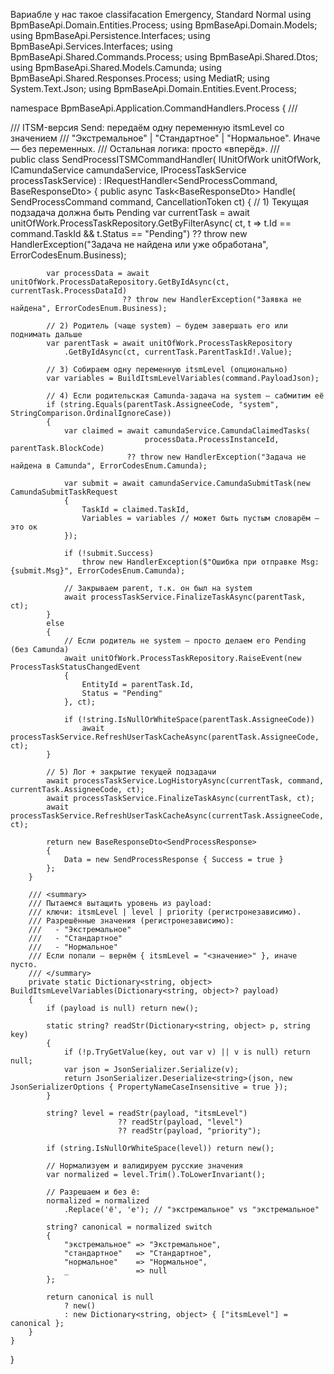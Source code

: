 Вариабле у нас такое classifacation Emergency, Standard Normal  using BpmBaseApi.Domain.Entities.Process;
using BpmBaseApi.Domain.Models;
using BpmBaseApi.Persistence.Interfaces;
using BpmBaseApi.Services.Interfaces;
using BpmBaseApi.Shared.Commands.Process;
using BpmBaseApi.Shared.Dtos;
using BpmBaseApi.Shared.Models.Camunda;
using BpmBaseApi.Shared.Responses.Process;
using MediatR;
using System.Text.Json;
using BpmBaseApi.Domain.Entities.Event.Process;

namespace BpmBaseApi.Application.CommandHandlers.Process
{
    /// <summary>
    /// ITSM-версия Send: передаём одну переменную itsmLevel со значением
    /// "Экстремальное" | "Стандартное" | "Нормальное". Иначе — без переменных.
    /// Остальная логика: просто «вперёд».
    /// </summary>
    public class SendProcessITSMCommandHandler(
        IUnitOfWork unitOfWork,
        ICamundaService camundaService,
        IProcessTaskService processTaskService)
        : IRequestHandler<SendProcessCommand, BaseResponseDto<SendProcessResponse>>
    {
        public async Task<BaseResponseDto<SendProcessResponse>> Handle(
            SendProcessCommand command,
            CancellationToken ct)
        {
            // 1) Текущая подзадача должна быть Pending
            var currentTask = await unitOfWork.ProcessTaskRepository.GetByFilterAsync(
                                  ct, t => t.Id == command.TaskId && t.Status == "Pending")
                              ?? throw new HandlerException("Задача не найдена или уже обработана", ErrorCodesEnum.Business);

            var processData = await unitOfWork.ProcessDataRepository.GetByIdAsync(ct, currentTask.ProcessDataId)
                             ?? throw new HandlerException("Заявка не найдена", ErrorCodesEnum.Business);

            // 2) Родитель (чаще system) — будем завершать его или поднимать дальше
            var parentTask = await unitOfWork.ProcessTaskRepository
                .GetByIdAsync(ct, currentTask.ParentTaskId!.Value);

            // 3) Собираем одну переменную itsmLevel (опционально)
            var variables = BuildItsmLevelVariables(command.PayloadJson);

            // 4) Если родительская Camunda-задача на system — сабмитим её
            if (string.Equals(parentTask.AssigneeCode, "system", StringComparison.OrdinalIgnoreCase))
            {
                var claimed = await camundaService.CamundaClaimedTasks(
                                  processData.ProcessInstanceId, parentTask.BlockCode)
                              ?? throw new HandlerException("Задача не найдена в Camunda", ErrorCodesEnum.Camunda);

                var submit = await camundaService.CamundaSubmitTask(new CamundaSubmitTaskRequest
                {
                    TaskId = claimed.TaskId,
                    Variables = variables // может быть пустым словарём — это ок
                });

                if (!submit.Success)
                    throw new HandlerException($"Ошибка при отправке Msg:{submit.Msg}", ErrorCodesEnum.Camunda);

                // Закрываем parent, т.к. он был на system
                await processTaskService.FinalizeTaskAsync(parentTask, ct);
            }
            else
            {
                // Если родитель не system — просто делаем его Pending (без Camunda)
                await unitOfWork.ProcessTaskRepository.RaiseEvent(new ProcessTaskStatusChangedEvent
                {
                    EntityId = parentTask.Id,
                    Status = "Pending"
                }, ct);

                if (!string.IsNullOrWhiteSpace(parentTask.AssigneeCode))
                    await processTaskService.RefreshUserTaskCacheAsync(parentTask.AssigneeCode, ct);
            }

            // 5) Лог + закрытие текущей подзадачи
            await processTaskService.LogHistoryAsync(currentTask, command, currentTask.AssigneeCode, ct);
            await processTaskService.FinalizeTaskAsync(currentTask, ct);
            await processTaskService.RefreshUserTaskCacheAsync(currentTask.AssigneeCode, ct);

            return new BaseResponseDto<SendProcessResponse>
            {
                Data = new SendProcessResponse { Success = true }
            };
        }

        /// <summary>
        /// Пытаемся вытащить уровень из payload:
        /// ключи: itsmLevel | level | priority (регистронезависимо).
        /// Разрешённые значения (регистронезависимо):
        ///   - "Экстремальное"
        ///   - "Стандартное"
        ///   - "Нормальное"
        /// Если попали — вернём { itsmLevel = "<значение>" }, иначе пусто.
        /// </summary>
        private static Dictionary<string, object> BuildItsmLevelVariables(Dictionary<string, object>? payload)
        {
            if (payload is null) return new();

            static string? readStr(Dictionary<string, object> p, string key)
            {
                if (!p.TryGetValue(key, out var v) || v is null) return null;
                var json = JsonSerializer.Serialize(v);
                return JsonSerializer.Deserialize<string>(json, new JsonSerializerOptions { PropertyNameCaseInsensitive = true });
            }

            string? level = readStr(payload, "itsmLevel")
                            ?? readStr(payload, "level")
                            ?? readStr(payload, "priority");

            if (string.IsNullOrWhiteSpace(level)) return new();

            // Нормализуем и валидируем русские значения
            var normalized = level.Trim().ToLowerInvariant();

            // Разрешаем и без ё:
            normalized = normalized
                .Replace('ё', 'е'); // "экстремальное" vs "экстремальное"

            string? canonical = normalized switch
            {
                "экстремальное" => "Экстремальное",
                "стандартное"   => "Стандартное",
                "нормальное"    => "Нормальное",
                _               => null
            };

            return canonical is null
                ? new()
                : new Dictionary<string, object> { ["itsmLevel"] = canonical };
        }
    }
}
